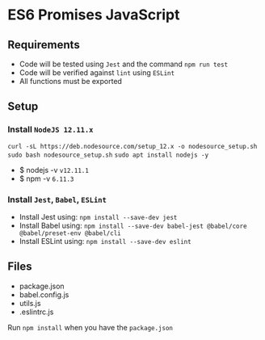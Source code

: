 # ES6 Promises JavaScript

## Requirements
* Code will be tested using `Jest` and the command `npm run test`
* Code will be verified against `lint` using `ESLint`
* All functions must be exported

## Setup
### Install `NodeJS 12.11.x`
`curl -sL https://deb.nodesource.com/setup_12.x -o nodesource_setup.sh`
`sudo bash nodesource_setup.sh`
`sudo apt install nodejs -y`

* $ nodejs -v
`v12.11.1`
* $ npm -v
`6.11.3`

### Install `Jest`, `Babel`, `ESLint`
* Install Jest using: `npm install --save-dev jest`
* Install Babel using: `npm install --save-dev babel-jest @babel/core @babel/preset-env @babel/cli`
* Install ESLint using: `npm install --save-dev eslint`

## Files
* package.json
* babel.config.js
* utils.js
* .eslintrc.js

Run `npm install` when you have the `package.json`
